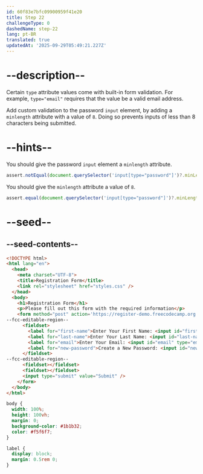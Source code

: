```yaml
---
id: 60f83e7bfc09900959f41e20
title: Step 22
challengeType: 0
dashedName: step-22
lang: pt-BR
translated: true
updatedAt: '2025-09-29T05:49:21.227Z'
---
```


# --description--

Certain `type` attribute values come with built-in form validation. For example, `type="email"` requires that the value be a valid email address.

Add custom validation to the password `input` element, by adding a `minlength` attribute with a value of `8`. Doing so prevents inputs of less than 8 characters being submitted.

# --hints--

You should give the password `input` element a `minlength` attribute.

```js
assert.notEqual(document.querySelector('input[type="password"]')?.minLength, -1);
```

You should give the `minlength` attribute a value of `8`.

```js
assert.equal(document.querySelector('input[type="password"]')?.minLength, 8);
```

# --seed--

## --seed-contents--

```html
<!DOCTYPE html>
<html lang="en">
  <head>
    <meta charset="UTF-8">
    <title>Registration Form</title>
    <link rel="stylesheet" href="styles.css" />
  </head>
  <body>
    <h1>Registration Form</h1>
    <p>Please fill out this form with the required information</p>
    <form method="post" action='https://register-demo.freecodecamp.org'>
--fcc-editable-region--
      <fieldset>
        <label for="first-name">Enter Your First Name: <input id="first-name" type="text" required /></label>
        <label for="last-name">Enter Your Last Name: <input id="last-name" type="text" required /></label>
        <label for="email">Enter Your Email: <input id="email" type="email" required /></label>
        <label for="new-password">Create a New Password: <input id="new-password" type="password" required /></label>
      </fieldset>
--fcc-editable-region--
      <fieldset></fieldset>
      <fieldset></fieldset>
      <input type="submit" value="Submit" />
    </form>
  </body>
</html>
```

```css
body {
  width: 100%;
  height: 100vh;
  margin: 0;
  background-color: #1b1b32;
  color: #f5f6f7;
}

label {
  display: block;
  margin: 0.5rem 0;
}

```
